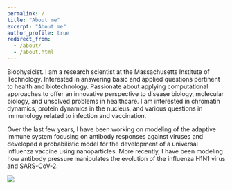 ```yaml
---
permalink: /
title: "About me"
excerpt: "About me"
author_profile: true
redirect_from: 
  - /about/
  - /about.html
---
```


Biophysicist. I am a research scientist at the Massachusetts Institute of Technology. Interested in answering basic and applied questions pertinent to health and biotechnology. Passionate about applying computational approaches to offer an innovative perspective to disease biology, molecular biology, and unsolved problems in healthcare. 
I am interested in chromatin dynamics, protein dynamics in the nucleus, and various questions in immunology related to infection and vaccination. 

Over the last few years, I have been working on modeling of the adaptive immune system focusing on antibody responses against viruses and developed a probabilistic model for the development of a universal influenza vaccine using nanoparticles. More recently, I have been modeling how antibody pressure manipulates the evolution of the influenza H1N1 virus and SARS-CoV-2.


![](/images/nuclear_topics5.png)
